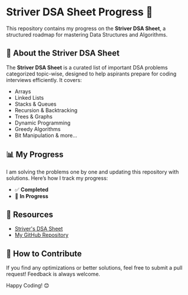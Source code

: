 # Striver DSA Sheet Progress 🚀

This repository contains my progress on the **Striver DSA Sheet**, a structured roadmap for mastering Data Structures and Algorithms.

## 📌 About the Striver DSA Sheet
The **Striver DSA Sheet** is a curated list of important DSA problems categorized topic-wise, designed to help aspirants prepare for coding interviews efficiently. It covers:
- Arrays
- Linked Lists
- Stacks & Queues
- Recursion & Backtracking
- Trees & Graphs
- Dynamic Programming
- Greedy Algorithms
- Bit Manipulation & more...

## 📊 My Progress
I am solving the problems one by one and updating this repository with solutions. Here’s how I track my progress:

- ✅ **Completed**
- 🔄 **In Progress**


## 🔗 Resources
- [Striver's DSA Sheet](https://takeuforward.org/interviews/strivers-sde-sheet-top-coding-interview-problems/)
- [My GitHub Repository](https://github.com/SagarSuryakantWaghmare/StriverAToZ-DSASheet-)

## 🚀 How to Contribute
If you find any optimizations or better solutions, feel free to submit a pull request! Feedback is always welcome.

Happy Coding! 😊
